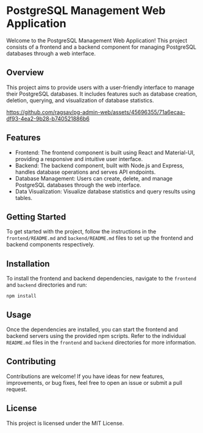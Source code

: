 PostgreSQL Management Web Application
=====================================

Welcome to the PostgreSQL Management Web Application! This project consists of a frontend and a backend component for managing PostgreSQL databases through a web interface.

Overview
--------

This project aims to provide users with a user-friendly interface to manage their PostgreSQL databases. It includes features such as database creation, deletion, querying, and visualization of database statistics.


https://github.com/ragsav/pg-admin-web/assets/45696355/71a6ecaa-df93-4ea2-9b28-b740521886b6


Features
--------

-   Frontend: The frontend component is built using React and Material-UI, providing a responsive and intuitive user interface.
-   Backend: The backend component, built with Node.js and Express, handles database operations and serves API endpoints.
-   Database Management: Users can create, delete, and manage PostgreSQL databases through the web interface.
-   Data Visualization: Visualize database statistics and query results using tables.

Getting Started
---------------

To get started with the project, follow the instructions in the `frontend/README.md` and `backend/README.md` files to set up the frontend and backend components respectively.

Installation
------------

To install the frontend and backend dependencies, navigate to the `frontend` and `backend` directories and run:


`npm install`

Usage
-----

Once the dependencies are installed, you can start the frontend and backend servers using the provided npm scripts. Refer to the individual `README.md` files in the `frontend` and `backend` directories for more information.

Contributing
------------

Contributions are welcome! If you have ideas for new features, improvements, or bug fixes, feel free to open an issue or submit a pull request.

License
-------

This project is licensed under the MIT License.